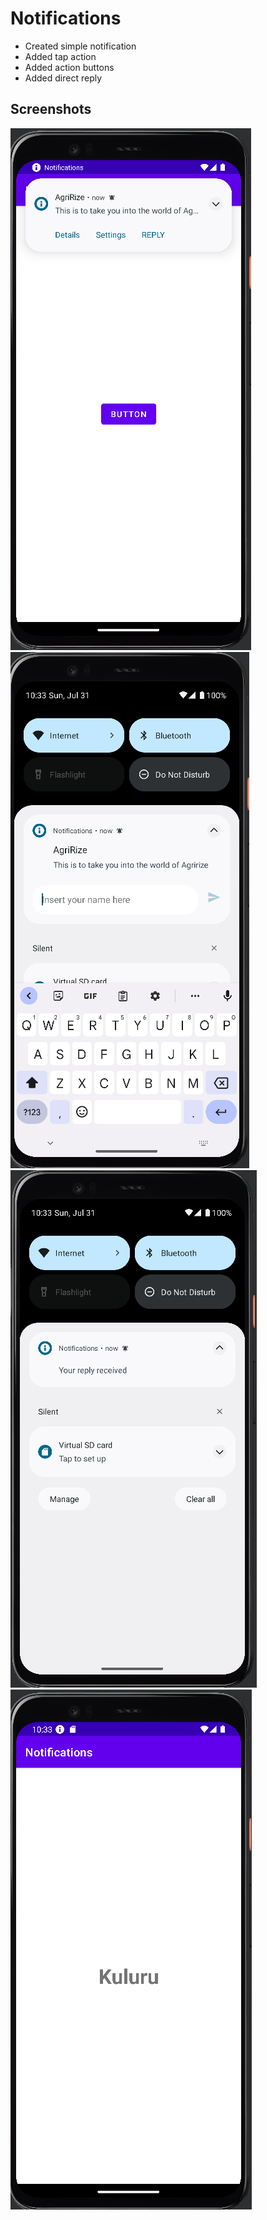 # Notifications
- Created simple notification
- Added tap action
- Added action buttons
- Added direct reply

## Screenshots
![img1](https://github.com/kuluruvineeth/AdvancedAndroidDevelopment/blob/16.Notifications/screenshots/img.png)
![img2](https://github.com/kuluruvineeth/AdvancedAndroidDevelopment/blob/16.Notifications/screenshots/img_1.png)
![img3](https://github.com/kuluruvineeth/AdvancedAndroidDevelopment/blob/16.Notifications/screenshots/img_2.png)
![img4](https://github.com/kuluruvineeth/AdvancedAndroidDevelopment/blob/16.Notifications/screenshots/img_3.png)
